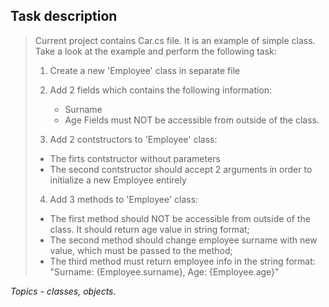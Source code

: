 ## Task description ##

> Current project contains Car.cs file. It is an example of simple class.
> Take a look at the example and perform the following task:
> 
> 1) Create a new 'Employee' class in separate file
> 2) Add 2 fields which contains the following information:
> 	 - Surname
> 	 - Age
>   Fields must NOT be accessible from outside of the class.
> 
> 3) Add 2 contstructors to 'Employee' class:
> 	- The firts contstructor without parameters
> 	- The second contstructor should accept 2 arguments in order to initialize a new Employee entirely
> 
> 4) Add 3 methods to 'Employee' class:
>   - The first method should NOT be accessible from outside of the class. It should return age value in string format;
> 	- The second method should change employee surname with new value, which must be passed to the method;
> 	- The third method must return employee info in the string format: "Surname: {Employee.surname}, Age: {Employee.age}"

*Topics - classes, objects.*
